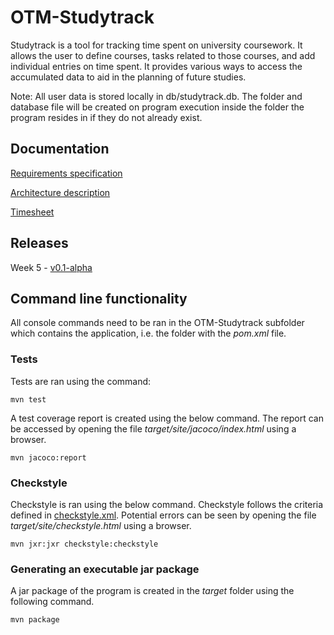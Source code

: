 ﻿# OTM-Studytrack

Studytrack is a tool for tracking time spent on university coursework. It allows the user to define courses, tasks related to those courses, and add individual entries on time spent. It provides various ways to access the accumulated data to aid in the planning of future studies.

Note: All user data is stored locally in db/studytrack.db. The folder and database file will be created on program execution inside the folder the program resides in if they do not already exist.

## Documentation

[Requirements specification](https://github.com/elucca/OTM-Studytrack/blob/master/documentation/software%20requirements%20specification.md)

[Architecture description](https://github.com/elucca/OTM-Studytrack/blob/master/documentation/architecture.md)

[Timesheet](https://github.com/elucca/OTM-Studytrack/blob/master/documentation/timesheet.md)

## Releases

Week 5 - [v0.1-alpha](https://github.com/elucca/OTM-Studytrack/releases/tag/week5)

## Command line functionality

All console commands need to be ran in the OTM-Studytrack subfolder which contains the application, i.e. the folder with the _pom.xml_ file.

### Tests

Tests are ran using the command:
```
mvn test
```

A test coverage report is created using the below command. The report can be accessed by opening the file _target/site/jacoco/index.html_ using a browser.
```
mvn jacoco:report
```

### Checkstyle

Checkstyle is ran using the below command. Checkstyle follows the criteria defined in [checkstyle.xml](https://github.com/elucca/OTM-Studytrack/blob/master/OTM-Studytrack/checkstyle.xml). Potential errors can be seen by opening the file _target/site/checkstyle.html_ using a browser.
```
mvn jxr:jxr checkstyle:checkstyle
```

### Generating an executable jar package

A jar package of the program is created in the _target_ folder using the following command.
```
mvn package
```

